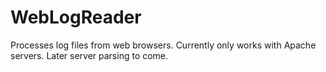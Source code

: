 # WebLogReader
Processes log files from web browsers. Currently only works with Apache servers. Later server parsing to come.

